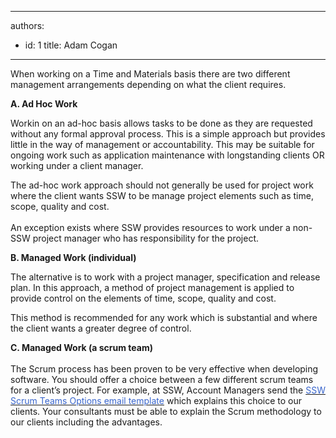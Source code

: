 

---
authors:
  - id: 1
    title: Adam Cogan
---




<span class='intro'> When working on a Time and Materials basis there are two different management arrangements depending on what the client requires.  </span>

<p><b>A. Ad Hoc Work</b> </p>
<p>Workin on an ad-hoc basis allows tasks to be done as they are requested without any formal approval process. This is a simple approach but provides little in the way of management or accountability. This may be suitable for ongoing work such as application maintenance with longstanding clients OR working under a client manager.</p>
<p>The ad-hoc work approach should not generally be used for project work where the client wants SSW to be manage project elements such as time, scope, quality and cost. <br><br>An exception exists where SSW provides resources to work under a non-SSW project manager who has responsibility for the project. </p>
<p><b>B. Managed Work (individual)</b></p>
<p>The alternative is to work with a project manager, specification and release plan. In this approach, a method of project management is applied to provide control on the elements of time, scope, quality and cost. </p>
<p>This method is recommended for any work which is substantial and where the client wants a greater degree of control.</p>
<div><b>C. Managed Work (a scrum team)</b></div>
<div><strong></strong>&#160;</div>
<div>The Scrum process has been proven to be very effective when developing software. You should offer a choice between a few different scrum teams for a client’s project. For example, at SSW, Account Managers send the <a href="http&#58;//www.ssw.com.au/SSW/Standards/Rules/Files/ScrumTeamsOptionEmailTemplate.docx"><font color="#3a66cc">SSW Scrum Teams Options email template</font></a> which explains this choice to our clients. Your consultants must be able to explain the Scrum methodology to our clients including the advantages. </div>
<p>&#160;</p>


